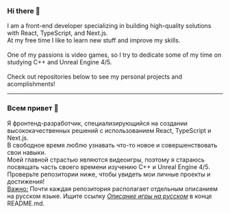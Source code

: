 ### Hi there 👋

I am a front-end developer specializing in building high-quality solutions with React, TypeScript, and Next.js.<br>
At my free time I like to learn new stuff and improve my skills.<br><br>
One of my passions is video games, so I try to dedicate some of my time on studying C++ and Unreal Engine 4/5.<br><br>
Check out repositories below to see my personal projects and acomplishments!<br>

---

### Всем привет 👋
Я фронтенд-разработчик, специализирующийся на создании высококачественных решений с использованием React, TypeScript и Next.js.<br>
В свободное время люблю узнавать что-то новое и совершенствовать свои навыки.<br>
Моей главной страстью являются видеоигры, поэтому я стараюсь посвящать часть своего времени изучению C++ и Unreal Engine 4/5.<br>
Проверьте репозитории ниже, чтобы увидеть мои личные проекты и достижения!<br>
<ins>Важно:</ins> Почти каждая репозитория располагает отдельным описанием на русском языке. Ищите ссылку _[Описание игры на русском]()_ в конце README.md.


<!--
**Romandre/Romandre** is a ✨ _special_ ✨ repository because its `README.md` (this file) appears on your GitHub profile.

Here are some ideas to get you started:

- 🔭 I’m currently working on ...
- 🌱 I’m currently learning ...
- 👯 I’m looking to collaborate on ...
- 🤔 I’m looking for help with ...
- 💬 Ask me about ...
- 📫 How to reach me: ...
- 😄 Pronouns: ...
- ⚡ Fun fact: ...
-->
